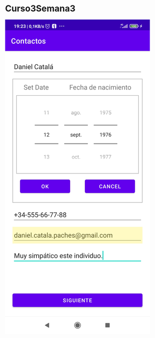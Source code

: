 # Curso3Semana3

![Edición](https://github.com/Dalinkovic/Curso-3-Practica-1/blob/master/Screenshot_2021-03-26-19-23-08-030_com.dossis.contactos.jpg?raw=true)
